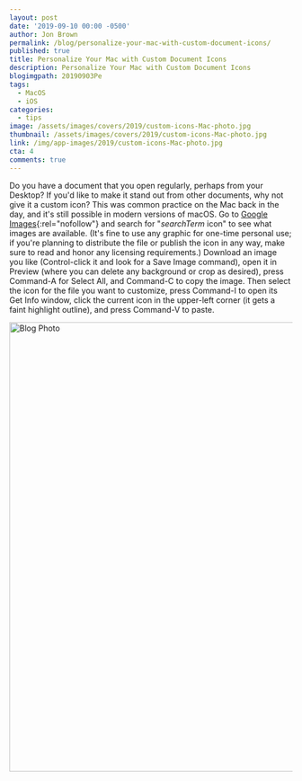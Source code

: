 ```yaml
---
layout: post
date: '2019-09-10 00:00 -0500'
author: Jon Brown
permalink: /blog/personalize-your-mac-with-custom-document-icons/
published: true
title: Personalize Your Mac with Custom Document Icons
description: Personalize Your Mac with Custom Document Icons
blogimgpath: 20190903Pe
tags:
  - MacOS
  - iOS
categories:
  - tips
image: /assets/images/covers/2019/custom-icons-Mac-photo.jpg
thumbnail: /assets/images/covers/2019/custom-icons-Mac-photo.jpg
link: /img/app-images/2019/custom-icons-Mac-photo.jpg
cta: 4
comments: true
---
```

Do you have a document that you open regularly, perhaps from your
Desktop? If you'd like to make it stand out from other documents, why
not give it a custom icon? This was common practice on the Mac back in
the day, and it's still possible in modern versions of macOS. Go to
[Google Images](https://images.google.com/){:rel="nofollow"} and search for
"*searchTerm* icon" to see what images are available. (It's fine to use
any graphic for one-time personal use; if you're planning to distribute
the file or publish the icon in any way, make sure to read and honor any
licensing requirements.) Download an image you like (Control-click it
and look for a Save Image command), open it in Preview (where you can
delete any background or crop as desired), press Command-A for Select
All, and Command-C to copy the image. Then select the icon for the file
you want to customize, press Command-I to open its Get Info window,
click the current icon in the upper-left corner (it gets a faint
highlight outline), and press Command-V to paste.

<img alt="Blog Photo" src="{{ site.site_cdn }}/assets/images/blog/2019/20190903Pe/image2.png" class="img-fluid rounded m-2" width="800" />